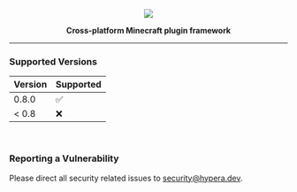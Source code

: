<div align="center">
    <img src="https://i.hypera.dev/assets/chameleon@750x150.png" />
    <p><strong>Cross-platform Minecraft plugin framework</strong></p>
</div>

-----------

### Supported Versions

| Version | Supported          |
|---------|--------------------|
| 0.8.0   | :white_check_mark: |
| < 0.8   | :x:                |

<br>

### Reporting a Vulnerability

Please direct all security related issues to [security@hypera.dev](mailto:security@hypera.dev).
